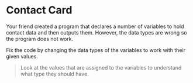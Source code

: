 # Contact Card

Your friend created a program that declares a number of variables to hold contact data and then outputs them.
However, the data types are wrong so the program does not work.

Fix the code by changing the data types of the variables to work with their given values.

>Look at the values that are assigned to the variables to understand what type they should have.